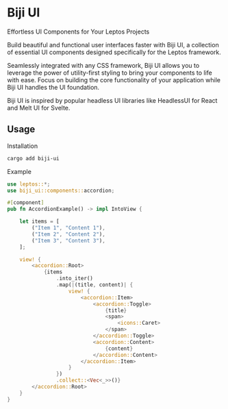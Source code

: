# Biji UI

Effortless UI Components for Your Leptos Projects

Build beautiful and functional user interfaces faster with Biji UI, a collection of essential UI components designed specifically for the Leptos framework.

Seamlessly integrated with any CSS framework, Biji UI allows you to leverage the power of utility-first styling to bring your components to life with ease. Focus on building the core functionality of your application while Biji UI handles the UI foundation.

Biji UI is inspired by popular headless UI libraries like HeadlessUI for React and Melt UI for Svelte.

## Usage

Installation

```bash
cargo add biji-ui
```

Example

```rust
use leptos::*;
use biji_ui::components::accordion;

#[component]
pub fn AccordionExample() -> impl IntoView {

    let items = [
        ("Item 1", "Content 1"),
        ("Item 2", "Content 2"),
        ("Item 3", "Content 3"),
    ];

    view! {
        <accordion::Root>
            {items
                .into_iter()
                .map(|(title, content)| {
                    view! {
                        <accordion::Item>
                            <accordion::Toggle>
                                {title}
                                <span>
                                    <icons::Caret>
                                </span>
                            </accordion::Toggle>
                            <accordion::Content>
                                {content}
                            </accordion::Content>
                        </accordion::Item>
                    }
                })
                .collect::<Vec<_>>()}
        </accordion::Root>
    }
}
```

